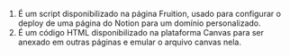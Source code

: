 1. É um script disponibilizado na página Fruition, usado para configurar o deploy de uma página do Notion para um domínio personalizado.
2. É um código HTML disponibilizado na plataforma Canvas para ser anexado em outras páginas e emular o arquivo canvas nela. 

